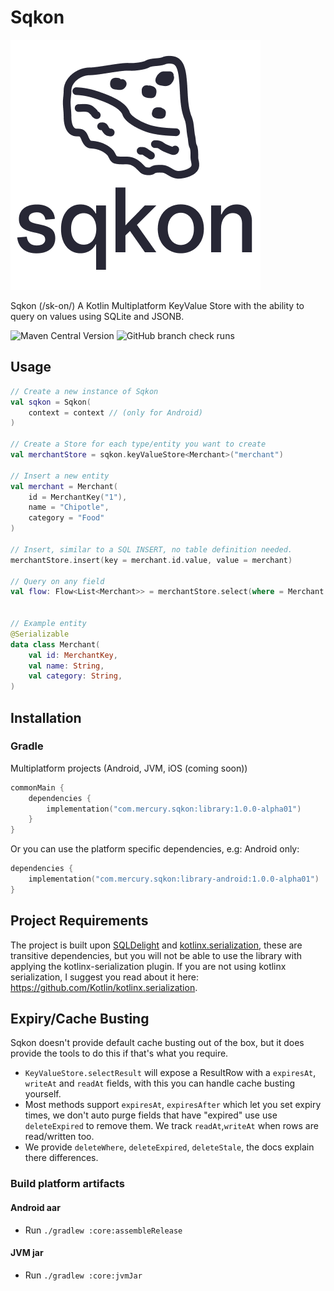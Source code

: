 # Sqkon

![sqkon](assets/logo.png)

Sqkon (/sk-on/) A Kotlin Multiplatform KeyValue Store with the ability to query on values using
SQLite and JSONB.

![Maven Central Version](https://img.shields.io/maven-central/v/com.mercury.sqkon/library)
![GitHub branch check runs](https://img.shields.io/github/check-runs/MercuryTechnologies/sqkon/main)

## Usage

```kotlin
// Create a new instance of Sqkon
val sqkon = Sqkon(
    context = context // (only for Android)
)

// Create a Store for each type/entity you want to create 
val merchantStore = sqkon.keyValueStore<Merchant>("merchant")

// Insert a new entity
val merchant = Merchant(
    id = MerchantKey("1"),
    name = "Chipotle",
    category = "Food"
)

// Insert, similar to a SQL INSERT, no table definition needed.
merchantStore.insert(key = merchant.id.value, value = merchant)

// Query on any field 
val flow: Flow<List<Merchant>> = merchantStore.select(where = Merchant::name like "Chi%")


// Example entity
@Serializable
data class Merchant(
    val id: MerchantKey,
    val name: String,
    val category: String,
)
```

## Installation

### Gradle

Multiplatform projects (Android, JVM, iOS (coming soon))

```kotlin
commonMain {
    dependencies {
        implementation("com.mercury.sqkon:library:1.0.0-alpha01")
    }
}
```

Or you can use the platform specific dependencies, e.g: Android only:

```kotlin
dependencies {
    implementation("com.mercury.sqkon:library-android:1.0.0-alpha01")
}
```

## Project Requirements

The project is built upon [SQLDelight](https://github.com/sqldelight/sqldelight)
and [kotlinx.serialization](https://github.com/Kotlin/kotlinx.serialization), these are transitive
dependencies, but you will not be able to use the library with applying the
kotlinx-serialization plugin. If you are not using kotlinx serialization, I suggest you read about
it
here: https://github.com/Kotlin/kotlinx.serialization.

## Expiry/Cache Busting

Sqkon doesn't provide default cache busting out of the box, but it does provide the tools to do
this if that's what you require.

- `KeyValueStore.selectResult` will expose a ResultRow with a `expiresAt`, `writeAt` and `readAt`
  fields, with this you can handle cache busting yourself.
- Most methods support `expiresAt`, `expiresAfter` which let you set expiry times, we don't auto purge fields that have "expired" use
  use `deleteExpired` to remove them. We track `readAt`,`writeAt` when rows are read/written too.
- We provide `deleteWhere`, `deleteExpired`, `deleteStale`, the docs explain there differences.

### Build platform artifacts

#### Android aar

- Run `./gradlew :core:assembleRelease`

#### JVM jar

- Run `./gradlew :core:jvmJar`
